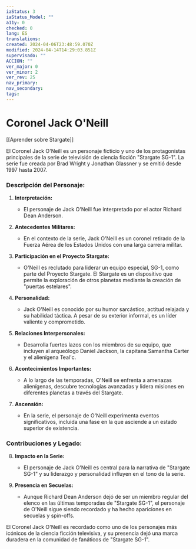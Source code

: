 ```yaml
---
iaStatus: 3
iaStatus_Model: ""
a11y: 0
checked: 0
lang: ES
translations: 
created: 2024-04-06T23:48:59.070Z
modified: 2024-04-14T14:29:03.851Z
supervisado: ""
ACCION: ""
ver_major: 0
ver_minor: 2
ver_rev: 25
nav_primary: 
nav_secondary: 
tags:
---
```

# Coronel Jack O'Neill

[[Aprender sobre Stargate]]

El Coronel Jack O'Neill es un personaje ficticio y uno de los protagonistas principales de la serie de televisión de ciencia ficción "Stargate SG-1". La serie fue creada por Brad Wright y Jonathan Glassner y se emitió desde 1997 hasta 2007.

### Descripción del Personaje:

1. **Interpretación:**
   - El personaje de Jack O'Neill fue interpretado por el actor Richard Dean Anderson.

2. **Antecedentes Militares:**
   - En el contexto de la serie, Jack O'Neill es un coronel retirado de la Fuerza Aérea de los Estados Unidos con una larga carrera militar.

3. **Participación en el Proyecto Stargate:**
   - O'Neill es reclutado para liderar un equipo especial, SG-1, como parte del Proyecto Stargate. El Stargate es un dispositivo que permite la exploración de otros planetas mediante la creación de "puertas estelares".

4. **Personalidad:**
   - Jack O'Neill es conocido por su humor sarcástico, actitud relajada y su habilidad táctica. A pesar de su exterior informal, es un líder valiente y comprometido.

5. **Relaciones Interpersonales:**
   - Desarrolla fuertes lazos con los miembros de su equipo, que incluyen al arqueólogo Daniel Jackson, la capitana Samantha Carter y el alienígena Teal'c.

6. **Acontecimientos Importantes:**
   - A lo largo de las temporadas, O'Neill se enfrenta a amenazas alienígenas, descubre tecnologías avanzadas y lidera misiones en diferentes planetas a través del Stargate.

7. **Ascensión:**
   - En la serie, el personaje de O'Neill experimenta eventos significativos, incluida una fase en la que asciende a un estado superior de existencia.

### Contribuciones y Legado:

8. **Impacto en la Serie:**
   - El personaje de Jack O'Neill es central para la narrativa de "Stargate SG-1" y su liderazgo y personalidad influyen en el tono de la serie.

9. **Presencia en Secuelas:**
   - Aunque Richard Dean Anderson dejó de ser un miembro regular del elenco en las últimas temporadas de "Stargate SG-1", el personaje de O'Neill sigue siendo recordado y ha hecho apariciones en secuelas y spin-offs.

El Coronel Jack O'Neill es recordado como uno de los personajes más icónicos de la ciencia ficción televisiva, y su presencia dejó una marca duradera en la comunidad de fanáticos de "Stargate SG-1".